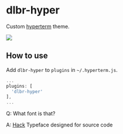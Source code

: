 # dlbr-hyper

Custom [hyperterm](https://hyper.is/) theme.

![](http://i.imgur.com/rlcX4Ct.png)

## How to use

Add `dlbr-hyper` to `plugins` in `~/.hyperterm.js`.

```js
...
plugins: [
  'dlbr-hyper'
],
...
```

Q: What font is that?

A: [Hack](https://github.com/chrissimpkins/Hack) Typeface designed for source code